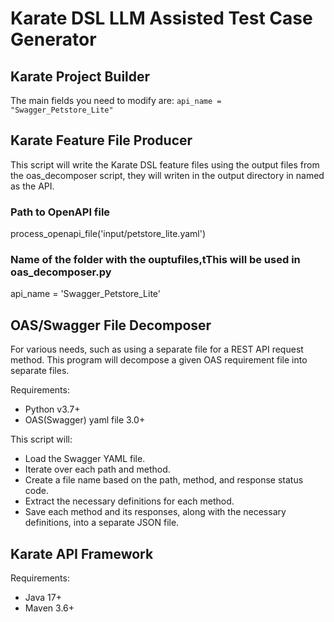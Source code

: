 # Karate DSL LLM Assisted Test Case Generator 

## Karate Project Builder
The main fields you need to modify are:
`api_name = "Swagger_Petstore_Lite"` 

## Karate Feature File Producer
This script will write the Karate DSL feature files using the output files from the oas_decomposer script, they will writen in the output directory in named as the API.

### Path to OpenAPI file

process_openapi_file('input/petstore_lite.yaml')

### Name of the folder with the ouptufiles,tThis will be used in oas_decomposer.py
api_name = 'Swagger_Petstore_Lite'  

## OAS/Swagger File Decomposer

For various needs, such as using a separate file for a REST API request method. This program will decompose a given OAS requirement file into separate files.

Requirements:
- Python v3.7+
- OAS(Swagger) yaml file 3.0+ 

This script will:

- Load the Swagger YAML file.
- Iterate over each path and method.
- Create a file name based on the path, method, and response status code.
- Extract the necessary definitions for each method.
- Save each method and its responses, along with the necessary definitions, into a separate JSON file.

## Karate API Framework

Requirements:
- Java 17+
- Maven 3.6+

